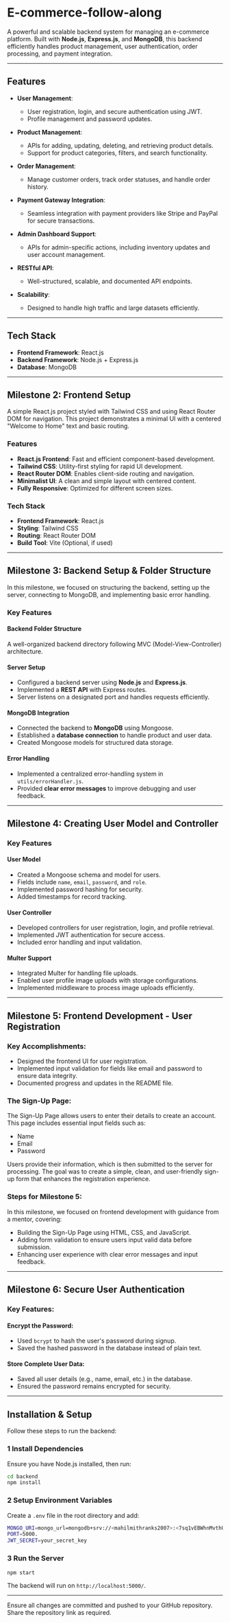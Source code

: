 # E-commerce-follow-along

A powerful and scalable backend system for managing an e-commerce platform. Built with **Node.js**, **Express.js**, and **MongoDB**, this backend efficiently handles product management, user authentication, order processing, and payment integration.

---

## Features

- **User Management**:
  - User registration, login, and secure authentication using JWT.
  - Profile management and password updates.

- **Product Management**:
  - APIs for adding, updating, deleting, and retrieving product details.
  - Support for product categories, filters, and search functionality.

- **Order Management**:
  - Manage customer orders, track order statuses, and handle order history.

- **Payment Gateway Integration**:
  - Seamless integration with payment providers like Stripe and PayPal for secure transactions.

- **Admin Dashboard Support**:
  - APIs for admin-specific actions, including inventory updates and user account management.

- **RESTful API**:
  - Well-structured, scalable, and documented API endpoints.

- **Scalability**:
  - Designed to handle high traffic and large datasets efficiently.

---

## Tech Stack

- **Frontend Framework**: React.js  
- **Backend Framework**: Node.js + Express.js  
- **Database**: MongoDB  

---

## Milestone 2: Frontend Setup

A simple React.js project styled with Tailwind CSS and using React Router DOM for navigation. This project demonstrates a minimal UI with a centered "Welcome to Home" text and basic routing.

### Features

- **React.js Frontend**: Fast and efficient component-based development.
- **Tailwind CSS**: Utility-first styling for rapid UI development.
- **React Router DOM**: Enables client-side routing and navigation.
- **Minimalist UI**: A clean and simple layout with centered content.
- **Fully Responsive**: Optimized for different screen sizes.

### Tech Stack

- **Frontend Framework**: React.js
- **Styling**: Tailwind CSS
- **Routing**: React Router DOM
- **Build Tool**: Vite (Optional, if used)

---

## Milestone 3: Backend Setup & Folder Structure

In this milestone, we focused on structuring the backend, setting up the server, connecting to MongoDB, and implementing basic error handling.

### Key Features

#### **Backend Folder Structure**
A well-organized backend directory following MVC (Model-View-Controller) architecture.

#### **Server Setup**
- Configured a backend server using **Node.js** and **Express.js**.
- Implemented a **REST API** with Express routes.
- Server listens on a designated port and handles requests efficiently.

#### **MongoDB Integration**
- Connected the backend to **MongoDB** using Mongoose.
- Established a **database connection** to handle product and user data.
- Created Mongoose models for structured data storage.

#### **Error Handling**
- Implemented a centralized error-handling system in `utils/errorHandler.js`.
- Provided **clear error messages** to improve debugging and user feedback.

---

## Milestone 4: Creating User Model and Controller

### Key Features

#### **User Model**
- Created a Mongoose schema and model for users.
- Fields include `name`, `email`, `password`, and `role`.
- Implemented password hashing for security.
- Added timestamps for record tracking.

#### **User Controller**
- Developed controllers for user registration, login, and profile retrieval.
- Implemented JWT authentication for secure access.
- Included error handling and input validation.

#### **Multer Support**
- Integrated Multer for handling file uploads.
- Enabled user profile image uploads with storage configurations.
- Implemented middleware to process image uploads efficiently.

---

## Milestone 5: Frontend Development - User Registration

### Key Accomplishments:
- Designed the frontend UI for user registration.
- Implemented input validation for fields like email and password to ensure data integrity.
- Documented progress and updates in the README file.

### The Sign-Up Page:
The Sign-Up Page allows users to enter their details to create an account. This page includes essential input fields such as:

- Name
- Email
- Password

Users provide their information, which is then submitted to the server for processing. The goal was to create a simple, clean, and user-friendly sign-up form that enhances the registration experience.

### Steps for Milestone 5:
In this milestone, we focused on frontend development with guidance from a mentor, covering:

- Building the Sign-Up Page using HTML, CSS, and JavaScript.
- Adding form validation to ensure users input valid data before submission.
- Enhancing user experience with clear error messages and input feedback.

---

## Milestone 6: Secure User Authentication

### Key Features:

#### **Encrypt the Password:**
- Used `bcrypt` to hash the user's password during signup.
- Saved the hashed password in the database instead of plain text.

#### **Store Complete User Data:**
- Saved all user details (e.g., name, email, etc.) in the database.
- Ensured the password remains encrypted for security.

---

## Installation & Setup

Follow these steps to run the backend:

### **1 Install Dependencies**
Ensure you have Node.js installed, then run:
```sh
cd backend
npm install
```

### **2️ Setup Environment Variables**
Create a `.env` file in the root directory and add:
```sh
MONGO_URI=mongo_url=mongodb+srv://<mahilmithranks2007>:<7sq1vEBWhnMvthUL>@cluster0.pwy6w.mongodb.net/kalvium-e_commerce?retryWrites=true&w=majority&appName=Cluster0
PORT=5000.
JWT_SECRET=your_secret_key
```

### **3️ Run the Server**
```sh
npm start
```
The backend will run on `http://localhost:5000/`.

---

Ensure all changes are committed and pushed to your GitHub repository. Share the repository link as required.

